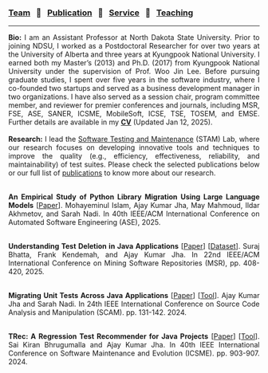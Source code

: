 
### [Team](stamlab.md) &nbsp;&nbsp;🌴&nbsp;&nbsp; [Publication](publications.md) &nbsp;&nbsp;🌴&nbsp;&nbsp; [Service](services.md) &nbsp;&nbsp;🌴&nbsp;&nbsp; [Teaching](teaching.md)
***
<div style="text-align: justify"> <b>Bio:</b> I am an Assistant Professor at North Dakota State University. 
Prior to joining NDSU, I worked as a Postdoctoral Researcher for over two years at the University of Alberta and three years at Kyungpook National University. 
I earned both my Master’s (2013) and Ph.D. (2017) from Kyungpook National University under the supervision of Prof. Woo Jin Lee. 
Before pursuing graduate studies, I spent over five years in the software industry, where I co-founded two startups and served as a business development manager in two organizations.
 I have also served as a session chair, program committee member, and reviewer for premier conferences and journals, 
  including MSR, FSE, ASE, SANER, ICSME, MobileSoft, ICSE, TSE, TOSEM, and EMSE. Further details are available in my <a href="doc/CV_Ajay.pdf" target="_blank"><b>CV</b></a> (Updated Jan 12, 2025).
 <br>
 <br>
 <b>Research:</b> I lead the <a href="stamlab.html">Software Testing and Maintenance</a> (STAM) Lab, where our research focuses on developing
innovative tools and techniques to improve the quality (e.g., efficiency, effectiveness, reliability, and maintainability) of test suites. Please check the selected publications below or our full list of <a href="publications.html">publications</a> to know more about our research.
<br>

<br><b>An Empirical Study of Python Library Migration Using Large Language Models</b> [<a href="papers/llm_lib_mig25.pdf" target="_blank">Paper</a>]. Mohayeminul Islam, Ajay Kumar Jha, May Mahmoud, Ildar Akhmetov, and Sarah Nadi. In 40th IEEE/ACM International Conference on Automated Software Engineering (ASE), 2025.
<br>

<br><b>Understanding Test Deletion in Java Applications</b> [<a href="papers/msr25.pdf" target="_blank">Paper</a>] [<a href="https://github.com/STAM-NDSU/UnderstandingTestDeletion" target="_blank">Dataset</a>]. Suraj Bhatta, Frank Kendemah, and Ajay Kumar Jha. In 22nd IEEE/ACM International Conference on Mining Software Repositories (MSR), pp. 408-420, 2025.
<br>

<br><b>Migrating Unit Tests Across Java Applications</b> [<a href="papers/scam24.pdf" target="_blank">Paper</a>] [<a href="https://github.com/STAM-NDSU/JTestMigrator" target="_blank">Tool</a>]. Ajay Kumar Jha and Sarah Nadi. In 24th IEEE International Conference on Source Code Analysis and Manipulation (SCAM). pp. 131-142. 2024.
<br>

<br><b>TRec: A Regression Test Recommender for Java Projects</b> [<a href="papers/icsme24.pdf" target="_blank">Paper</a>] [<a href="https://github.com/STAM-NDSU/TRec" target="_blank">Tool</a>]. Sai Kiran Bhrugumalla and Ajay Kumar Jha. In 40th IEEE International Conference on Software Maintenance and Evolution (ICSME). pp. 903-907. 2024. 
<br>


</div>
 
 